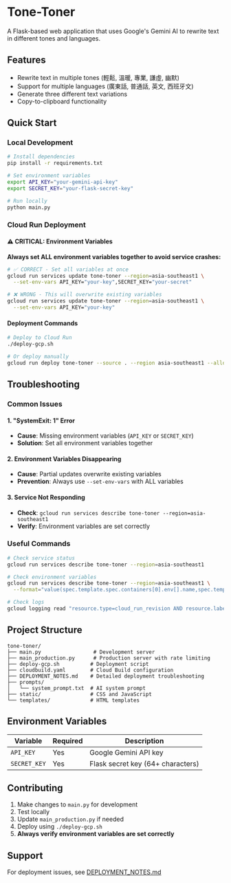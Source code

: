 # Tone-Toner

A Flask-based web application that uses Google's Gemini AI to rewrite text in different tones and languages.

## Features

- Rewrite text in multiple tones (輕鬆, 溫暖, 專業, 謙虛, 幽默)
- Support for multiple languages (廣東話, 普通話, 英文, 西班牙文)
- Generate three different text variations
- Copy-to-clipboard functionality

## Quick Start

### Local Development
```bash
# Install dependencies
pip install -r requirements.txt

# Set environment variables
export API_KEY="your-gemini-api-key"
export SECRET_KEY="your-flask-secret-key"

# Run locally
python main.py
```

### Cloud Run Deployment

#### ⚠️ CRITICAL: Environment Variables
**Always set ALL environment variables together to avoid service crashes:**

```bash
# ✅ CORRECT - Set all variables at once
gcloud run services update tone-toner --region=asia-southeast1 \
  --set-env-vars API_KEY="your-key",SECRET_KEY="your-secret"

# ❌ WRONG - This will overwrite existing variables
gcloud run services update tone-toner --region=asia-southeast1 \
  --set-env-vars API_KEY="your-key"
```

#### Deployment Commands
```bash
# Deploy to Cloud Run
./deploy-gcp.sh

# Or deploy manually
gcloud run deploy tone-toner --source . --region asia-southeast1 --allow-unauthenticated
```

## Troubleshooting

### Common Issues

#### 1. "SystemExit: 1" Error
- **Cause**: Missing environment variables (`API_KEY` or `SECRET_KEY`)
- **Solution**: Set all environment variables together

#### 2. Environment Variables Disappearing
- **Cause**: Partial updates overwrite existing variables
- **Prevention**: Always use `--set-env-vars` with ALL variables

#### 3. Service Not Responding
- **Check**: `gcloud run services describe tone-toner --region=asia-southeast1`
- **Verify**: Environment variables are set correctly

### Useful Commands

```bash
# Check service status
gcloud run services describe tone-toner --region=asia-southeast1

# Check environment variables
gcloud run services describe tone-toner --region=asia-southeast1 \
  --format="value(spec.template.spec.containers[0].env[].name,spec.template.spec.containers[0].env[].value)"

# Check logs
gcloud logging read "resource.type=cloud_run_revision AND resource.labels.service_name=tone-toner" --limit=10
```

## Project Structure

```
tone-toner/
├── main.py                 # Development server
├── main_production.py      # Production server with rate limiting
├── deploy-gcp.sh          # Deployment script
├── cloudbuild.yaml        # Cloud Build configuration
├── DEPLOYMENT_NOTES.md    # Detailed deployment troubleshooting
├── prompts/
│   └── system_prompt.txt  # AI system prompt
├── static/                # CSS and JavaScript
└── templates/             # HTML templates
```

## Environment Variables

| Variable | Required | Description |
|----------|----------|-------------|
| `API_KEY` | Yes | Google Gemini API key |
| `SECRET_KEY` | Yes | Flask secret key (64+ characters) |

## Contributing

1. Make changes to `main.py` for development
2. Test locally
3. Update `main_production.py` if needed
4. Deploy using `./deploy-gcp.sh`
5. **Always verify environment variables are set correctly**

## Support

For deployment issues, see [DEPLOYMENT_NOTES.md](./DEPLOYMENT_NOTES.md)